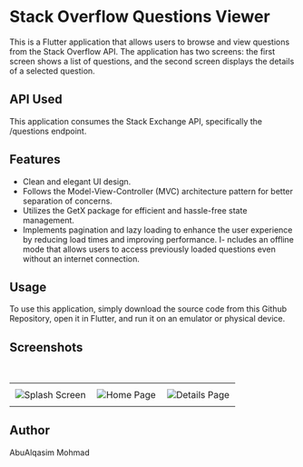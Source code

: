 # Stack Overflow Questions Viewer
This is a Flutter application that allows users to browse and view questions from the Stack Overflow API. The application has two screens: the first screen shows a list of questions, and the second screen displays the details of a selected question.

## API Used
This application consumes the Stack Exchange API, specifically the /questions endpoint.

## Features
- Clean and elegant UI design.
- Follows the Model-View-Controller (MVC) architecture pattern for better separation of concerns.
- Utilizes the GetX package for efficient and hassle-free state management.
- Implements pagination and lazy loading to enhance the user experience by reducing load times and improving performance.
I- ncludes an offline mode that allows users to access previously loaded questions even without an internet connection.

## Usage
To use this application, simply download the source code from this Github Repository, open it in Flutter, and run it on an emulator or physical device.

## Screenshots
<!DOCTYPE html>
<html lang="en">
<head>
  <meta charset="UTF-8">
  <title>Images Row</title>
  <style>
    table {
      width: 100%;
      max-width: 800px;
      margin: 0 auto;
      margin-top: 50px;
      border-collapse: collapse;
      text-align: center;
    }
    td {
      padding: 10px;
    }
    img {
      max-width: 200px;
      height: auto;
    }
  </style>
</head>
<body>
  <table>
    <tr>
      <td><img src="https://user-images.githubusercontent.com/104342138/233266686-ac1e2491-398e-40d1-95c9-1ddc9e21e33f.png" alt="Splash Screen"></td>
      <td><img src="https://user-images.githubusercontent.com/104342138/233266642-140fdcf0-dd8f-4738-bdcd-ecbe553c0109.png" alt="Home Page"></td>
      <td><img src="https://user-images.githubusercontent.com/104342138/233266599-337ac986-069c-48c8-b711-e9cb8f476206.png" alt="Details Page"></td>
    </tr>
  </table>
</body>
</html>


## Author
AbuAlqasim Mohmad
